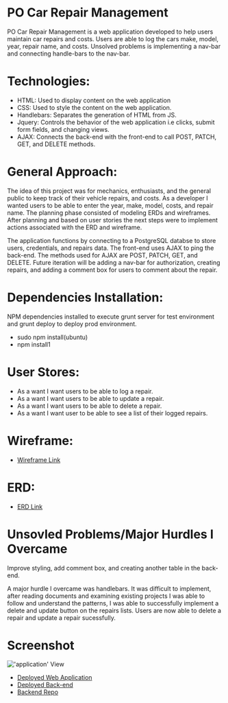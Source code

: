 # PO Car Repair Management

PO Car Repair Management is a web application developed to help users maintain car repairs and costs. Users are able to log the cars make, model, year, repair name, and costs. Unsolved problems is implementing a nav-bar and connecting handle-bars to the nav-bar.

# Technologies:

  - HTML: Used to display content on the web application
  - CSS: Used to style the content on the web application.
  - Handlebars: Separates the generation of HTML from JS.
  - Jquery: Controls the behavior of the web application i.e clicks, submit form fields, and changing views.
  - AJAX: Connects the back-end with the front-end to call POST, PATCH, GET, and DELETE methods.

# General Approach:

  The idea of this project was for mechanics, enthusiasts, and the general public to keep track of their vehicle repairs, and costs. As a developer I wanted users to be able to enter the year, make, model, costs, and repair name. The planning phase consisted of modeling ERDs and wireframes. After planning and based on user stories the next steps were to implement actions associated with the ERD and wireframe.

  The application functions by connecting to a PostgreSQL databse to store users, credentials, and repairs data. The front-end uses AJAX to ping the back-end. The methods used for AJAX are POST, PATCH, GET, and DELETE. Future iteration will be adding a nav-bar for authorization, creating repairs, and adding a comment box for users to comment about the repair.

# Dependencies Installation:

  NPM dependencies installed to execute grunt server for test environment and grunt deploy to deploy prod environment.

  - sudo npm install(ubuntu)
  - npm install1

# User Stores:

  - As a want I want users to be able to log a repair.
  - As a want I want users to be able to update a repair.
  - As a want I want users to be able to delete a repair.
  - As a want I want user to be able to see a list of their logged repairs.

# Wireframe:

  - [Wireframe Link](http://i.imgur.com/d8YDxLq.jpg)

# ERD:

  - [ERD Link](http://i.imgur.com/lbDsQ14.jpg)

# Unsovled Problems/Major Hurdles I Overcame

  Improve styling, add comment box, and creating another table in the back-end.

  A major hurdle I overcame was handlebars. It was difficult to implement, after reading documents and examining existing projects I was able to follow and understand the patterns, I was able to successfully implement a delete and update button on the repairs lists. Users are now able to delete a repair and update a repair sucessfully.

# Screenshot
  !['application' View](http://imgur.com/2kunVd6.png)

- [Deployed Web Application](https://pouk91.github.io/newCapstone/)
- [Deployed Back-end](https://stormy-crag-69533.herokuapp.com/)
- [Backend Repo](https://github.com/Pouk91/newCapstoneAPi)
